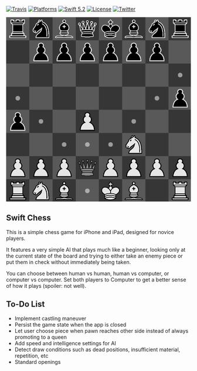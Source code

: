 [![Travis](https://api.travis-ci.org/nicklockwood/Chess.svg?branch=master)](https://travis-ci.org/nicklockwood/Chess)
[![Platforms](https://img.shields.io/badge/platforms-iOS-lightgray.svg)]()
[![Swift 5.2](https://img.shields.io/badge/swift-5.2-red.svg?style=flat)](https://developer.apple.com/swift)
[![License](https://img.shields.io/badge/license-MIT-lightgrey.svg)](https://opensource.org/licenses/MIT)
[![Twitter](https://img.shields.io/badge/twitter-@nicklockwood-blue.svg)](http://twitter.com/nicklockwood)

![Screenshot](Screenshot.png?raw=true)

Swift Chess
------------

This is a simple chess game for iPhone and iPad, designed for novice players.

It features a very simple AI that plays much like a beginner, looking only at the current state of the board and trying to either take an enemy piece or put them in check without immediately being taken.

You can choose between human vs human, human vs computer, or computer vs computer. Set both players to Computer to get a better sense of how it plays (spoiler: not well).

To-Do List
-----------

* Implement castling maneuver
* Persist the game state when the app is closed
* Let user choose piece when pawn reaches other side instead of always promoting to a queen
* Add speed and intelligence settings for AI
* Detect draw conditions such as dead positions, insufficient material, repetition, etc
* Standard openings
